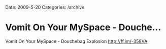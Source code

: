 Date: 2009-5-20
Categories: /archive

# Vomit On Your MySpace - Douche...

Vomit On Your MySpace - Douchebag Explosion <a href="http://ff.im/-358VA" rel="nofollow">http://ff.im/-358VA</a>
